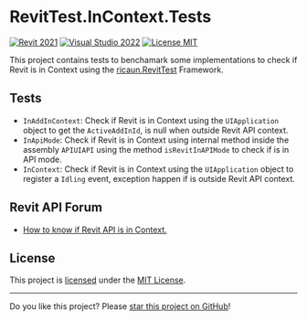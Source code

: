 # RevitTest.InContext.Tests

[![Revit 2021](https://img.shields.io/badge/Revit-2021+-blue.svg)](../..)
[![Visual Studio 2022](https://img.shields.io/badge/Visual%20Studio-2022-blue)](../..)
[![License MIT](https://img.shields.io/badge/License-MIT-blue.svg)](LICENSE)

This project contains tests to benchamark some implementations to check if Revit is in Context using the [ricaun.RevitTest](https://ricaun.com/RevitTest) Framework.

## Tests

* `InAddInContext`: Check if Revit is in Context using the `UIApplication` object to get the `ActiveAddInId`, is null when outside Revit API context.
* `InApiMode`: Check if Revit is in Context using internal method inside the assembly `APIUIAPI` using the method `isRevitInAPIMode` to check if is in API mode.
* `InContext`: Check if Revit is in Context using the `UIApplication` object to register a `Idling` event, exception happen if is outside Revit API context.

## Revit API Forum

* [How to know if Revit API is in Context.](https://forums.autodesk.com/t5/revit-api-forum/how-to-know-if-revit-api-is-in-context/td-p/12574320)

## License

This project is [licensed](LICENSE) under the [MIT License](https://en.wikipedia.org/wiki/MIT_License).

---

Do you like this project? Please [star this project on GitHub](../../stargazers)!